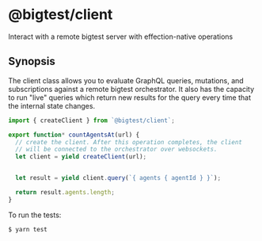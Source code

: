 # @bigtest/client

Interact with a remote bigtest server with effection-native operations

## Synopsis

The client class allows you to evaluate GraphQL queries, mutations,
and subscriptions against a remote bigtest orchestrator. It also has
the capacity to run "live" queries which return new results for the
query every time that the internal state changes.

``` javascript
import { createClient } from `@bigtest/client`;

export function* countAgentsAt(url) {
  // create the client. After this operation completes, the client
  // will be connected to the orchestrator over websockets.
  let client = yield createClient(url);


  let result = yield client.query(`{ agents { agentId } }`);

  return result.agents.length;
}
```

To run the tests:

``` sh
$ yarn test
```
